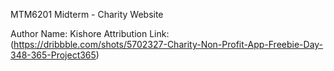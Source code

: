 MTM6201 Midterm - Charity Website 

Author
Name: Kishore
Attribution Link: (https://dribbble.com/shots/5702327-Charity-Non-Profit-App-Freebie-Day-348-365-Project365)
